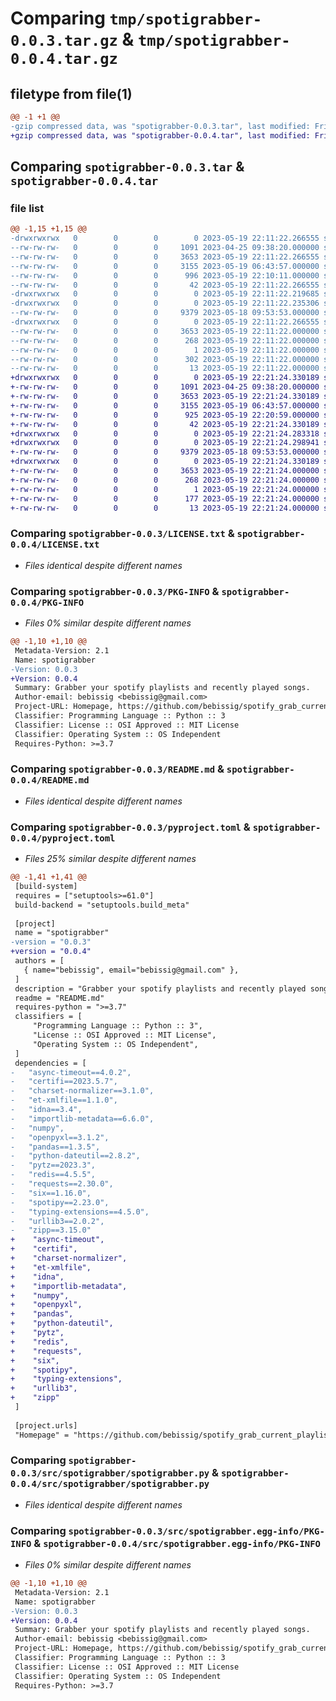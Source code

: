 # Comparing `tmp/spotigrabber-0.0.3.tar.gz` & `tmp/spotigrabber-0.0.4.tar.gz`

## filetype from file(1)

```diff
@@ -1 +1 @@
-gzip compressed data, was "spotigrabber-0.0.3.tar", last modified: Fri May 19 22:11:22 2023, max compression
+gzip compressed data, was "spotigrabber-0.0.4.tar", last modified: Fri May 19 22:21:24 2023, max compression
```

## Comparing `spotigrabber-0.0.3.tar` & `spotigrabber-0.0.4.tar`

### file list

```diff
@@ -1,15 +1,15 @@
-drwxrwxrwx   0        0        0        0 2023-05-19 22:11:22.266555 spotigrabber-0.0.3/
--rw-rw-rw-   0        0        0     1091 2023-04-25 09:38:20.000000 spotigrabber-0.0.3/LICENSE.txt
--rw-rw-rw-   0        0        0     3653 2023-05-19 22:11:22.266555 spotigrabber-0.0.3/PKG-INFO
--rw-rw-rw-   0        0        0     3155 2023-05-19 06:43:57.000000 spotigrabber-0.0.3/README.md
--rw-rw-rw-   0        0        0      996 2023-05-19 22:10:11.000000 spotigrabber-0.0.3/pyproject.toml
--rw-rw-rw-   0        0        0       42 2023-05-19 22:11:22.266555 spotigrabber-0.0.3/setup.cfg
-drwxrwxrwx   0        0        0        0 2023-05-19 22:11:22.219685 spotigrabber-0.0.3/src/
-drwxrwxrwx   0        0        0        0 2023-05-19 22:11:22.235306 spotigrabber-0.0.3/src/spotigrabber/
--rw-rw-rw-   0        0        0     9379 2023-05-18 09:53:53.000000 spotigrabber-0.0.3/src/spotigrabber/spotigrabber.py
-drwxrwxrwx   0        0        0        0 2023-05-19 22:11:22.266555 spotigrabber-0.0.3/src/spotigrabber.egg-info/
--rw-rw-rw-   0        0        0     3653 2023-05-19 22:11:22.000000 spotigrabber-0.0.3/src/spotigrabber.egg-info/PKG-INFO
--rw-rw-rw-   0        0        0      268 2023-05-19 22:11:22.000000 spotigrabber-0.0.3/src/spotigrabber.egg-info/SOURCES.txt
--rw-rw-rw-   0        0        0        1 2023-05-19 22:11:22.000000 spotigrabber-0.0.3/src/spotigrabber.egg-info/dependency_links.txt
--rw-rw-rw-   0        0        0      302 2023-05-19 22:11:22.000000 spotigrabber-0.0.3/src/spotigrabber.egg-info/requires.txt
--rw-rw-rw-   0        0        0       13 2023-05-19 22:11:22.000000 spotigrabber-0.0.3/src/spotigrabber.egg-info/top_level.txt
+drwxrwxrwx   0        0        0        0 2023-05-19 22:21:24.330189 spotigrabber-0.0.4/
+-rw-rw-rw-   0        0        0     1091 2023-04-25 09:38:20.000000 spotigrabber-0.0.4/LICENSE.txt
+-rw-rw-rw-   0        0        0     3653 2023-05-19 22:21:24.330189 spotigrabber-0.0.4/PKG-INFO
+-rw-rw-rw-   0        0        0     3155 2023-05-19 06:43:57.000000 spotigrabber-0.0.4/README.md
+-rw-rw-rw-   0        0        0      925 2023-05-19 22:20:59.000000 spotigrabber-0.0.4/pyproject.toml
+-rw-rw-rw-   0        0        0       42 2023-05-19 22:21:24.330189 spotigrabber-0.0.4/setup.cfg
+drwxrwxrwx   0        0        0        0 2023-05-19 22:21:24.283318 spotigrabber-0.0.4/src/
+drwxrwxrwx   0        0        0        0 2023-05-19 22:21:24.298941 spotigrabber-0.0.4/src/spotigrabber/
+-rw-rw-rw-   0        0        0     9379 2023-05-18 09:53:53.000000 spotigrabber-0.0.4/src/spotigrabber/spotigrabber.py
+drwxrwxrwx   0        0        0        0 2023-05-19 22:21:24.330189 spotigrabber-0.0.4/src/spotigrabber.egg-info/
+-rw-rw-rw-   0        0        0     3653 2023-05-19 22:21:24.000000 spotigrabber-0.0.4/src/spotigrabber.egg-info/PKG-INFO
+-rw-rw-rw-   0        0        0      268 2023-05-19 22:21:24.000000 spotigrabber-0.0.4/src/spotigrabber.egg-info/SOURCES.txt
+-rw-rw-rw-   0        0        0        1 2023-05-19 22:21:24.000000 spotigrabber-0.0.4/src/spotigrabber.egg-info/dependency_links.txt
+-rw-rw-rw-   0        0        0      177 2023-05-19 22:21:24.000000 spotigrabber-0.0.4/src/spotigrabber.egg-info/requires.txt
+-rw-rw-rw-   0        0        0       13 2023-05-19 22:21:24.000000 spotigrabber-0.0.4/src/spotigrabber.egg-info/top_level.txt
```

### Comparing `spotigrabber-0.0.3/LICENSE.txt` & `spotigrabber-0.0.4/LICENSE.txt`

 * *Files identical despite different names*

### Comparing `spotigrabber-0.0.3/PKG-INFO` & `spotigrabber-0.0.4/PKG-INFO`

 * *Files 0% similar despite different names*

```diff
@@ -1,10 +1,10 @@
 Metadata-Version: 2.1
 Name: spotigrabber
-Version: 0.0.3
+Version: 0.0.4
 Summary: Grabber your spotify playlists and recently played songs.
 Author-email: bebissig <bebissig@gmail.com>
 Project-URL: Homepage, https://github.com/bebissig/spotify_grab_current_playlists
 Classifier: Programming Language :: Python :: 3
 Classifier: License :: OSI Approved :: MIT License
 Classifier: Operating System :: OS Independent
 Requires-Python: >=3.7
```

### Comparing `spotigrabber-0.0.3/README.md` & `spotigrabber-0.0.4/README.md`

 * *Files identical despite different names*

### Comparing `spotigrabber-0.0.3/pyproject.toml` & `spotigrabber-0.0.4/pyproject.toml`

 * *Files 25% similar despite different names*

```diff
@@ -1,41 +1,41 @@
 [build-system]
 requires = ["setuptools>=61.0"]
 build-backend = "setuptools.build_meta"
 
 [project]
 name = "spotigrabber"
-version = "0.0.3"
+version = "0.0.4"
 authors = [
   { name="bebissig", email="bebissig@gmail.com" },
 ]
 description = "Grabber your spotify playlists and recently played songs."
 readme = "README.md"
 requires-python = ">=3.7"
 classifiers = [
     "Programming Language :: Python :: 3",
     "License :: OSI Approved :: MIT License",
     "Operating System :: OS Independent",
 ]
 dependencies = [
-	"async-timeout==4.0.2",
-	"certifi==2023.5.7",
-	"charset-normalizer==3.1.0",
-	"et-xmlfile==1.1.0",
-	"idna==3.4",
-	"importlib-metadata==6.6.0",
-	"numpy",
-	"openpyxl==3.1.2",
-	"pandas==1.3.5",
-	"python-dateutil==2.8.2",
-	"pytz==2023.3",
-	"redis==4.5.5",
-	"requests==2.30.0",
-	"six==1.16.0",
-	"spotipy==2.23.0",
-	"typing-extensions==4.5.0",
-	"urllib3==2.0.2",
-	"zipp==3.15.0"
+    "async-timeout",
+    "certifi",
+    "charset-normalizer",
+    "et-xmlfile",
+    "idna",
+    "importlib-metadata",
+    "numpy",
+    "openpyxl",
+    "pandas",
+    "python-dateutil",
+    "pytz",
+    "redis",
+    "requests",
+    "six",
+    "spotipy",
+    "typing-extensions",
+    "urllib3",
+    "zipp"
 ]
 
 [project.urls]
 "Homepage" = "https://github.com/bebissig/spotify_grab_current_playlists"
```

### Comparing `spotigrabber-0.0.3/src/spotigrabber/spotigrabber.py` & `spotigrabber-0.0.4/src/spotigrabber/spotigrabber.py`

 * *Files identical despite different names*

### Comparing `spotigrabber-0.0.3/src/spotigrabber.egg-info/PKG-INFO` & `spotigrabber-0.0.4/src/spotigrabber.egg-info/PKG-INFO`

 * *Files 0% similar despite different names*

```diff
@@ -1,10 +1,10 @@
 Metadata-Version: 2.1
 Name: spotigrabber
-Version: 0.0.3
+Version: 0.0.4
 Summary: Grabber your spotify playlists and recently played songs.
 Author-email: bebissig <bebissig@gmail.com>
 Project-URL: Homepage, https://github.com/bebissig/spotify_grab_current_playlists
 Classifier: Programming Language :: Python :: 3
 Classifier: License :: OSI Approved :: MIT License
 Classifier: Operating System :: OS Independent
 Requires-Python: >=3.7
```

